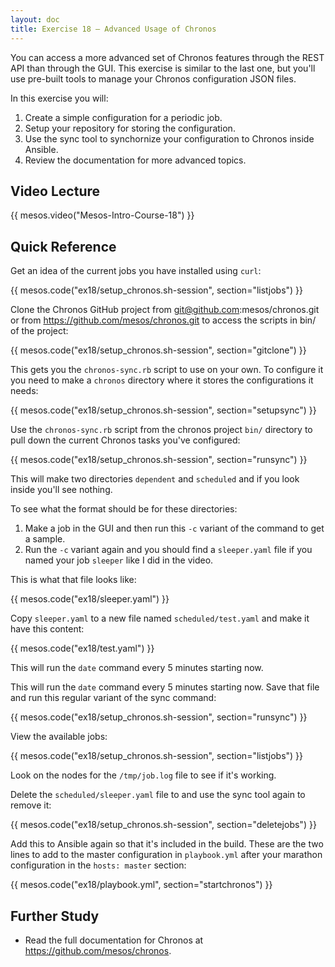 ```yaml
---
layout: doc
title: Exercise 18 – Advanced Usage of Chronos
---
```


You can access a more advanced set of Chronos features through the REST API than through the GUI.  This exercise is similar to the last one, but you'll use pre-built tools to manage your Chronos configuration JSON files.

In this exercise you will:

1. Create a simple configuration for a periodic job.
2. Setup your repository for storing the configuration.
3. Use the sync tool to synchornize your configuration to Chronos inside Ansible.
4. Review the documentation for more advanced topics.



Video Lecture
-------------

{{ mesos.video("Mesos-Intro-Course-18") }}


Quick Reference
---------------

Get an idea of the current jobs you have installed using ``curl``:

{{ mesos.code("ex18/setup_chronos.sh-session", section="listjobs") }}

Clone the Chronos GitHub project from git@github.com:mesos/chronos.git or from https://github.com/mesos/chronos.git to access the scripts in bin/ of the project:

{{ mesos.code("ex18/setup_chronos.sh-session", section="gitclone") }}

This gets you the ``chronos-sync.rb`` script to use on your own.  To configure it you need to make a ``chronos`` directory where it stores the configurations it needs:

{{ mesos.code("ex18/setup_chronos.sh-session", section="setupsync") }}

Use the ``chronos-sync.rb`` script from the chronos project ``bin/`` directory to pull down the current Chronos tasks you've configured:

{{ mesos.code("ex18/setup_chronos.sh-session", section="runsync") }}

This will make two directories ``dependent`` and ``scheduled`` and if you look inside you'll see nothing.

To see what the format should be for these directories:

1. Make a job in the GUI and then run this ``-c`` variant of the command to get a sample.
2. Run the ``-c`` variant again and you should find a ``sleeper.yaml`` file if you named your job ``sleeper`` like I did in the video.

This is what that file looks like:

{{ mesos.code("ex18/sleeper.yaml") }}

Copy ``sleeper.yaml`` to a new file named ``scheduled/test.yaml`` and make it have this content:

{{ mesos.code("ex18/test.yaml") }}

This will run the ``date`` command every 5 minutes starting now.

This will run the ``date`` command every 5 minutes starting now.  Save that file and  run this regular variant of the sync command:

{{ mesos.code("ex18/setup_chronos.sh-session", section="runsync") }}

View the available jobs:

{{ mesos.code("ex18/setup_chronos.sh-session", section="listjobs") }}

Look on the nodes for the ``/tmp/job.log`` file to see if it's working.

Delete the ``scheduled/sleeper.yaml`` file to and use the sync tool again to remove it:

{{ mesos.code("ex18/setup_chronos.sh-session", section="deletejobs") }}

Add this to Ansible again so that it's included in the build.  These are the two lines to add to the master configuration in ``playbook.yml`` after your marathon configuration in the ``hosts: master`` section:

{{ mesos.code("ex18/playbook.yml", section="startchronos") }}

Further Study
-------------

* Read the full documentation for Chronos at https://github.com/mesos/chronos.


